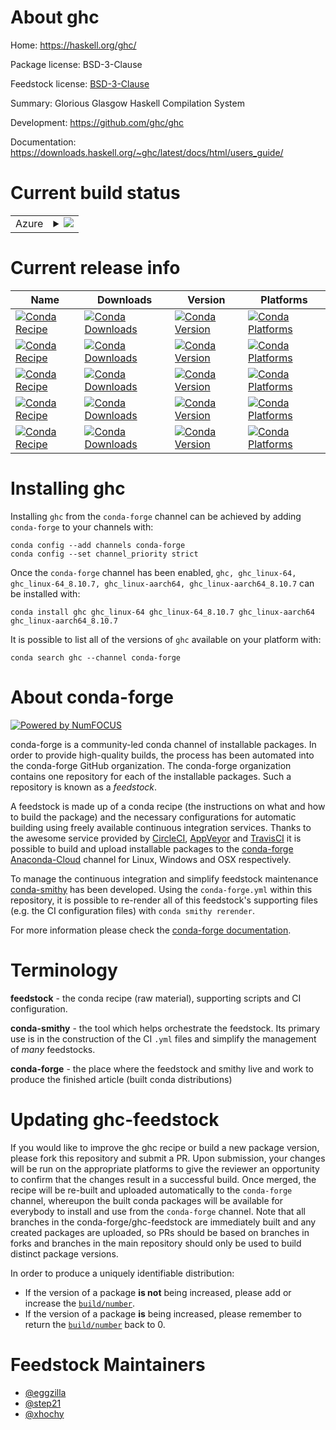 About ghc
=========

Home: https://haskell.org/ghc/

Package license: BSD-3-Clause

Feedstock license: [BSD-3-Clause](https://github.com/conda-forge/ghc-feedstock/blob/master/LICENSE.txt)

Summary: Glorious Glasgow Haskell Compilation System

Development: https://github.com/ghc/ghc

Documentation: https://downloads.haskell.org/~ghc/latest/docs/html/users_guide/

Current build status
====================


<table>
    
  <tr>
    <td>Azure</td>
    <td>
      <details>
        <summary>
          <a href="https://dev.azure.com/conda-forge/feedstock-builds/_build/latest?definitionId=2401&branchName=master">
            <img src="https://dev.azure.com/conda-forge/feedstock-builds/_apis/build/status/ghc-feedstock?branchName=master">
          </a>
        </summary>
        <table>
          <thead><tr><th>Variant</th><th>Status</th></tr></thead>
          <tbody><tr>
              <td>linux_64_conda_target_archaarch64-conda-linux-gnughc_target_archaarch64-unknown-linux-gnughc_target_platformlinux-aarch64</td>
              <td>
                <a href="https://dev.azure.com/conda-forge/feedstock-builds/_build/latest?definitionId=2401&branchName=master">
                  <img src="https://dev.azure.com/conda-forge/feedstock-builds/_apis/build/status/ghc-feedstock?branchName=master&jobName=linux&configuration=linux_64_conda_target_archaarch64-conda-linux-gnughc_target_archaarch64-unknown-linux-gnughc_target_platformlinux-aarch64" alt="variant">
                </a>
              </td>
            </tr><tr>
              <td>linux_64_conda_target_archx86_64-conda-linux-gnughc_target_archx86_64-unknown-linux-gnughc_target_platformlinux-64</td>
              <td>
                <a href="https://dev.azure.com/conda-forge/feedstock-builds/_build/latest?definitionId=2401&branchName=master">
                  <img src="https://dev.azure.com/conda-forge/feedstock-builds/_apis/build/status/ghc-feedstock?branchName=master&jobName=linux&configuration=linux_64_conda_target_archx86_64-conda-linux-gnughc_target_archx86_64-unknown-linux-gnughc_target_platformlinux-64" alt="variant">
                </a>
              </td>
            </tr><tr>
              <td>linux_aarch64</td>
              <td>
                <a href="https://dev.azure.com/conda-forge/feedstock-builds/_build/latest?definitionId=2401&branchName=master">
                  <img src="https://dev.azure.com/conda-forge/feedstock-builds/_apis/build/status/ghc-feedstock?branchName=master&jobName=linux&configuration=linux_aarch64_" alt="variant">
                </a>
              </td>
            </tr><tr>
              <td>osx_64</td>
              <td>
                <a href="https://dev.azure.com/conda-forge/feedstock-builds/_build/latest?definitionId=2401&branchName=master">
                  <img src="https://dev.azure.com/conda-forge/feedstock-builds/_apis/build/status/ghc-feedstock?branchName=master&jobName=osx&configuration=osx_64_" alt="variant">
                </a>
              </td>
            </tr>
          </tbody>
        </table>
      </details>
    </td>
  </tr>
</table>

Current release info
====================

| Name | Downloads | Version | Platforms |
| --- | --- | --- | --- |
| [![Conda Recipe](https://img.shields.io/badge/recipe-ghc-green.svg)](https://anaconda.org/conda-forge/ghc) | [![Conda Downloads](https://img.shields.io/conda/dn/conda-forge/ghc.svg)](https://anaconda.org/conda-forge/ghc) | [![Conda Version](https://img.shields.io/conda/vn/conda-forge/ghc.svg)](https://anaconda.org/conda-forge/ghc) | [![Conda Platforms](https://img.shields.io/conda/pn/conda-forge/ghc.svg)](https://anaconda.org/conda-forge/ghc) |
| [![Conda Recipe](https://img.shields.io/badge/recipe-ghc_linux--64-green.svg)](https://anaconda.org/conda-forge/ghc_linux-64) | [![Conda Downloads](https://img.shields.io/conda/dn/conda-forge/ghc_linux-64.svg)](https://anaconda.org/conda-forge/ghc_linux-64) | [![Conda Version](https://img.shields.io/conda/vn/conda-forge/ghc_linux-64.svg)](https://anaconda.org/conda-forge/ghc_linux-64) | [![Conda Platforms](https://img.shields.io/conda/pn/conda-forge/ghc_linux-64.svg)](https://anaconda.org/conda-forge/ghc_linux-64) |
| [![Conda Recipe](https://img.shields.io/badge/recipe-ghc_linux--64_8.10.7-green.svg)](https://anaconda.org/conda-forge/ghc_linux-64_8.10.7) | [![Conda Downloads](https://img.shields.io/conda/dn/conda-forge/ghc_linux-64_8.10.7.svg)](https://anaconda.org/conda-forge/ghc_linux-64_8.10.7) | [![Conda Version](https://img.shields.io/conda/vn/conda-forge/ghc_linux-64_8.10.7.svg)](https://anaconda.org/conda-forge/ghc_linux-64_8.10.7) | [![Conda Platforms](https://img.shields.io/conda/pn/conda-forge/ghc_linux-64_8.10.7.svg)](https://anaconda.org/conda-forge/ghc_linux-64_8.10.7) |
| [![Conda Recipe](https://img.shields.io/badge/recipe-ghc_linux--aarch64-green.svg)](https://anaconda.org/conda-forge/ghc_linux-aarch64) | [![Conda Downloads](https://img.shields.io/conda/dn/conda-forge/ghc_linux-aarch64.svg)](https://anaconda.org/conda-forge/ghc_linux-aarch64) | [![Conda Version](https://img.shields.io/conda/vn/conda-forge/ghc_linux-aarch64.svg)](https://anaconda.org/conda-forge/ghc_linux-aarch64) | [![Conda Platforms](https://img.shields.io/conda/pn/conda-forge/ghc_linux-aarch64.svg)](https://anaconda.org/conda-forge/ghc_linux-aarch64) |
| [![Conda Recipe](https://img.shields.io/badge/recipe-ghc_linux--aarch64_8.10.7-green.svg)](https://anaconda.org/conda-forge/ghc_linux-aarch64_8.10.7) | [![Conda Downloads](https://img.shields.io/conda/dn/conda-forge/ghc_linux-aarch64_8.10.7.svg)](https://anaconda.org/conda-forge/ghc_linux-aarch64_8.10.7) | [![Conda Version](https://img.shields.io/conda/vn/conda-forge/ghc_linux-aarch64_8.10.7.svg)](https://anaconda.org/conda-forge/ghc_linux-aarch64_8.10.7) | [![Conda Platforms](https://img.shields.io/conda/pn/conda-forge/ghc_linux-aarch64_8.10.7.svg)](https://anaconda.org/conda-forge/ghc_linux-aarch64_8.10.7) |

Installing ghc
==============

Installing `ghc` from the `conda-forge` channel can be achieved by adding `conda-forge` to your channels with:

```
conda config --add channels conda-forge
conda config --set channel_priority strict
```

Once the `conda-forge` channel has been enabled, `ghc, ghc_linux-64, ghc_linux-64_8.10.7, ghc_linux-aarch64, ghc_linux-aarch64_8.10.7` can be installed with:

```
conda install ghc ghc_linux-64 ghc_linux-64_8.10.7 ghc_linux-aarch64 ghc_linux-aarch64_8.10.7
```

It is possible to list all of the versions of `ghc` available on your platform with:

```
conda search ghc --channel conda-forge
```


About conda-forge
=================

[![Powered by NumFOCUS](https://img.shields.io/badge/powered%20by-NumFOCUS-orange.svg?style=flat&colorA=E1523D&colorB=007D8A)](http://numfocus.org)

conda-forge is a community-led conda channel of installable packages.
In order to provide high-quality builds, the process has been automated into the
conda-forge GitHub organization. The conda-forge organization contains one repository
for each of the installable packages. Such a repository is known as a *feedstock*.

A feedstock is made up of a conda recipe (the instructions on what and how to build
the package) and the necessary configurations for automatic building using freely
available continuous integration services. Thanks to the awesome service provided by
[CircleCI](https://circleci.com/), [AppVeyor](https://www.appveyor.com/)
and [TravisCI](https://travis-ci.com/) it is possible to build and upload installable
packages to the [conda-forge](https://anaconda.org/conda-forge)
[Anaconda-Cloud](https://anaconda.org/) channel for Linux, Windows and OSX respectively.

To manage the continuous integration and simplify feedstock maintenance
[conda-smithy](https://github.com/conda-forge/conda-smithy) has been developed.
Using the ``conda-forge.yml`` within this repository, it is possible to re-render all of
this feedstock's supporting files (e.g. the CI configuration files) with ``conda smithy rerender``.

For more information please check the [conda-forge documentation](https://conda-forge.org/docs/).

Terminology
===========

**feedstock** - the conda recipe (raw material), supporting scripts and CI configuration.

**conda-smithy** - the tool which helps orchestrate the feedstock.
                   Its primary use is in the construction of the CI ``.yml`` files
                   and simplify the management of *many* feedstocks.

**conda-forge** - the place where the feedstock and smithy live and work to
                  produce the finished article (built conda distributions)


Updating ghc-feedstock
======================

If you would like to improve the ghc recipe or build a new
package version, please fork this repository and submit a PR. Upon submission,
your changes will be run on the appropriate platforms to give the reviewer an
opportunity to confirm that the changes result in a successful build. Once
merged, the recipe will be re-built and uploaded automatically to the
`conda-forge` channel, whereupon the built conda packages will be available for
everybody to install and use from the `conda-forge` channel.
Note that all branches in the conda-forge/ghc-feedstock are
immediately built and any created packages are uploaded, so PRs should be based
on branches in forks and branches in the main repository should only be used to
build distinct package versions.

In order to produce a uniquely identifiable distribution:
 * If the version of a package **is not** being increased, please add or increase
   the [``build/number``](https://docs.conda.io/projects/conda-build/en/latest/resources/define-metadata.html#build-number-and-string).
 * If the version of a package **is** being increased, please remember to return
   the [``build/number``](https://docs.conda.io/projects/conda-build/en/latest/resources/define-metadata.html#build-number-and-string)
   back to 0.

Feedstock Maintainers
=====================

* [@eggzilla](https://github.com/eggzilla/)
* [@step21](https://github.com/step21/)
* [@xhochy](https://github.com/xhochy/)

